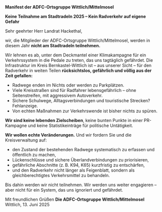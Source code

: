 **Manifest der ADFC-Ortsgruppe Wittlich/Mittelmosel**

**Keine Teilnahme am Stadtradeln 2025 – Kein Radverkehr auf eigene Gefahr**

Sehr geehrter Herr Landrat Hackethal,

wir, die Mitglieder der ADFC-Ortsgruppe Wittlich/Mittelmosel, werden in diesem Jahr **nicht am Stadtradeln teilnehmen.**

Wir lehnen es ab, unter dem Deckmantel einer Klimakampagne für ein Verkehrssystem in die Pedale zu treten, das uns tagtäglich gefährdet. Die Infrastruktur im Kreis Bernkastel-Wittlich ist – aus unserer Sicht – für den Radverkehr in weiten Teilen **rücksichtslos, gefährlich und völlig aus der Zeit gefallen:**

- Radwege enden im Nichts oder werden zu Parkplätzen.
- Viele Kreisstraßen sind für Radfahrer lebensgefährlich – ohne Seitenstreifen, mit aggressivem Autoverkehr.
- Sichere Schulwege, Alltagsverbindungen und touristische Strecken? Fehlanzeige.
- Von echten Maßnahmen zur Verkehrswende ist bisher nichts zu spüren.

**Wir sind keine lebenden Zielscheiben**, keine bunten Punkte in einer PR-Kampagne und keine Statistikeinträge für politische Untätigkeit.

**Wir wollen echte Veränderungen.** Und wir fordern Sie und die Kreisverwaltung auf:
- den Zustand der bestehenden Radwege systematisch zu erfassen und öffentlich zu machen,
- Lückenschlüsse und sichere Überlandverbindungen zu priorisieren,
- gefährliche Abschnitte (z. B. K94, K65) kurzfristig zu entschärfen,
- und den Radverkehr nicht länger als Feigenblatt, sondern als gleichberechtigtes Verkehrsmittel zu behandeln.

Bis dahin werden wir nicht teilnehmen. Wir werden uns weiter engagieren – aber nicht für ein System, das uns ignoriert und gefährdet.

Mit freundlichen Grüßen 
**Die ADFC-Ortsgruppe Wittlich/Mittelmosel**
Wittlich, 13. Juni 2025  

